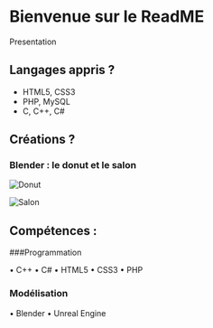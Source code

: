 # Bienvenue sur le ReadME
Presentation

## Langages appris ?

+ HTML5, CSS3
+ PHP, MySQL
+ C, C++, C#

## Créations ?

### Blender : le donut et le salon

![Donut](https://i.imgur.com/pW0HMQs.png)


![Salon](https://i.imgur.com/5UW0EjK.png)

## Compétences :

###Programmation

•	C++
•	C#
•	HTML5
•	CSS3
•	PHP

### Modélisation 

•	Blender
•	Unreal Engine
